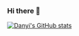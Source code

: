 ### Hi there 👋

<!--
**danyi211/danyi211** is a ✨ _special_ ✨ repository because its `README.md` (this file) appears on your GitHub profile.

Here are some ideas to get you started:

- 🔭 I’m currently working on ...
- 🌱 I’m currently learning ...
- 👯 I’m looking to collaborate on ...
- 🤔 I’m looking for help with ...
- 💬 Ask me about ...
- 📫 How to reach me: ...
- 😄 Pronouns: ...
- ⚡ Fun fact: ...
-->
[![Danyi's GitHub stats](https://github-readme-stats.vercel.app/api?username=danyi211)](https://github.com/anuraghazra/github-readme-stats)
